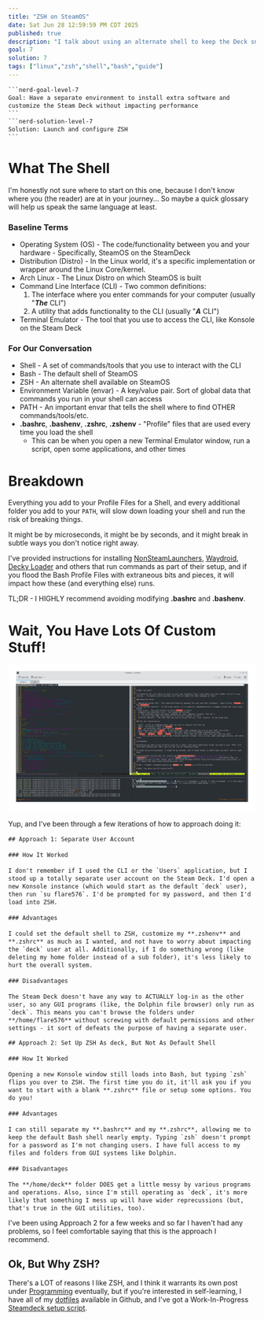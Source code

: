 ```yaml
---
title: "ZSH on SteamOS"
date: Sat Jun 28 12:59:59 PM CDT 2025
published: true
description: "I talk about using an alternate shell to keep the Deck snappy"
goal: 7
solution: 7
tags: ["linux","zsh","shell","bash","guide"]
---
```

````flare
```nerd-goal-level-7
Goal: Have a separate environment to install extra software and customize the Steam Deck without impacting performance
```
```nerd-solution-level-7
Solution: Launch and configure ZSH
```
````

# What The Shell

I'm honestly not sure where to start on this one, because I don't know where you (the reader) are at in your journey... So maybe a quick glossary will help us speak the same language at least.

### Baseline Terms

- Operating System (OS) - The code/functionality between you and your hardware - Specifically, SteamOS on the SteamDeck
- Distribution (Distro) - In the Linux world, it's a specific implementation or wrapper around the Linux Core/kernel.
- Arch Linux - The Linux Distro on which SteamOS is built
- Command Line Interface (CLI) - Two common definitions:
  1. The interface where you enter commands for your computer (usually "**_The_** CLI")
  2. A utility that adds functionality to the CLI (usually "**_A_** CLI")
- Terminal Emulator - The tool that you use to access the CLI, like Konsole on the Steam Deck

### For Our Conversation

- Shell - A set of commands/tools that you use to interact with the CLI
- Bash - The default shell of SteamOS
- ZSH - An alternate shell available on SteamOS
- Environment Variable (envar) - A key/value pair. Sort of global data that commands you run in your shell can access
- PATH - An important envar that tells the shell where to find OTHER commands/tools/etc.
- **.bashrc**, **.bashenv**, **.zshrc**, **.zshenv** - "Profile" files that are used every time you load the shell
    * This can be when you open a new Terminal Emulator window, run a script, open some applications, and other times

# Breakdown

Everything you add to your Profile Files for a Shell, and every additional folder you add to your `PATH`, will slow down loading your shell and run the risk of breaking things.

It might be by microseconds, it might be by seconds, and it might break in subtle ways you don't notice right away.

I've provided instructions for installing [NonSteamLaunchers](#steamdeck/guides/nonsteamlaunchers), [Waydroid](#steamdeck/guides/waydroid), [Decky Loader](#steamdeck/decky/introduction) and others that run commands as part of their setup, and if you flood the Bash Profile Files with extraneous bits and pieces, it will impact how these (and everything else) runs.

TL;DR - I HIGHLY recommend avoiding modifying **.bashrc** and **.bashenv**.

# Wait, You Have Lots Of Custom Stuff!

![Konsole Screenshot](./images/thumbnail/zsh_1.png)

Yup, and I've been through a few iterations of how to approach doing it:

```flare
## Approach 1: Separate User Account

### How It Worked

I don't remember if I used the CLI or the `Users` application, but I stood up a totally separate user account on the Steam Deck. I'd open a new Konsole instance (which would start as the default `deck` user), then run `su flare576`. I'd be prompted for my password, and then I'd load into ZSH.

### Advantages

I could set the default shell to ZSH, customize my **.zshenv** and **.zshrc** as much as I wanted, and not have to worry about impacting the `deck` user at all. Additionally, if I do something wrong (like deleting my home folder instead of a sub folder), it's less likely to hurt the overall system.

### Disadvantages

The Steam Deck doesn't have any way to ACTUALLY log-in as the other user, so any GUI programs (like, the Dolphin file browser) only run as `deck`. This means you can't browse the folders under **/home/flare576** without screwing with default permissions and other settings - it sort of defeats the purpose of having a separate user.
```

```flare
## Approach 2: Set Up ZSH As deck, But Not As Default Shell

### How It Worked

Opening a new Konsole window still loads into Bash, but typing `zsh` flips you over to ZSH. The first time you do it, it'll ask you if you want to start with a blank **.zshrc** file or setup some options. You do you!

### Advantages

I can still separate my **.bashrc** and my **.zshrc**, allowing me to keep the default Bash shell nearly empty. Typing `zsh` doesn't prompt for a password as I'm not changing users. I have full access to my files and folders from GUI systems like Dolphin.

### Disadvantages

The **/home/deck** folder DOES get a little messy by various programs and operations. Also, since I'm still operating as `deck`, it's more likely that something I mess up will have wider reprecussions (but, that's true in the GUI utilities, too).
```

I've been using Approach 2 for a few weeks and so far I haven't had any problems, so I feel comfortable saying that this is the approach I recommend.

## Ok, But Why ZSH?

There's a LOT of reasons I like ZSH, and I think it warrants its own post under [Programming](#programming) eventually, but if you're interested in self-learning, I have all of my [dotfiles](https://github.com/flare576/dotfiles) available in Github, and I've got a Work-In-Progress [Steamdeck setup script](https://github.com/Flare576/dotfiles/blob/main/setup/NIX/steamdeck.sh).
